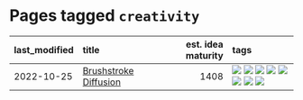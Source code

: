 # Pages tagged `creativity`

|last_modified|title|est. idea maturity|tags
|:---|:---|---:|:---|
|2022-10-25|[Brushstroke Diffusion](../brushstroke-diffusion.md)|1408|[![](https://img.shields.io/badge/tag-artisticstyletransfer-8a140)](../tags/artisticstyletransfer.md) [![](https://img.shields.io/badge/tag-creativity-83cbca)](../tags/creativity.md) [![](https://img.shields.io/badge/tag-deepgenerativemodeling-e33481)](../tags/deepgenerativemodeling.md) [![](https://img.shields.io/badge/tag-experimental-fecb83)](../tags/experimental.md) [![](https://img.shields.io/badge/tag-imageprocessing-b59164)](../tags/imageprocessing.md) [![](https://img.shields.io/badge/tag-modeltraining-2b1224)](../tags/modeltraining.md) [![](https://img.shields.io/badge/tag-painting-869cae)](../tags/painting.md) [![](https://img.shields.io/badge/tag-wip-e7673c)](../tags/wip.md)|